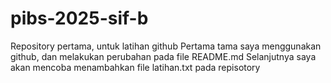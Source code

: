# pibs-2025-sif-b
Repository pertama, untuk latihan github
Pertama tama saya menggunakan github, dan melakukan perubahan pada file README.md
Selanjutnya saya akan mencoba menambahkan file latihan.txt pada repisotory
